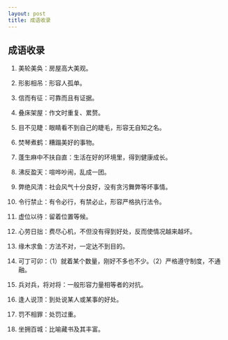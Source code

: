 ```yaml
---
layout: post
title: 成语收录
---
```


## 成语收录

1. 美轮美奂：房屋高大美观。

2. 形影相吊：形容人孤单。

3. 信而有征：可靠而且有证据。

4. 叠床架屋：作文时重复、累赘。

5. 目不见睫：眼睛看不到自己的睫毛，形容无自知之名。

6. 焚琴煮鹤：糟蹋美好的事物。

7. 蓬生麻中不扶自直：生活在好的环境里，得到健康成长。

8. 沸反盈天：喧哗吵闹，乱成一团。

9. 弊绝风清：社会风气十分良好，没有贪污舞弊等坏事情。

10. 令行禁止：有令必行，有禁必止，形容严格执行法令。

11. 虚位以待：留着位置等候。

12. 心劳日拙：费尽心机，不但没有得到好处，反而使情况越来越坏。

13. 缘木求鱼：方法不对，一定达不到目的。

14. 可丁可卯：（1）就着某个数量，刚好不多也不少。（2）严格遵守制度，不通融。

15. 兵对兵，将对将：一般形容力量相等者的对抗。

16. 逢人说顶：到处说某人或某事的好处。

17. 罚不相罪：处罚过重。

18. 坐拥百城：比喻藏书及其丰富。

